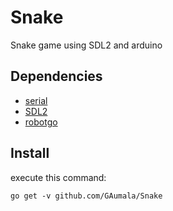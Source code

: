 # Snake
Snake game using SDL2 and arduino

## Dependencies

- [serial](https://github.com/tarm/serial)
- [SDL2](https://github.com/veandco/go-sdl2)
- [robotgo](https://github.com/go-vgo/robotgo)

## Install

execute this command:

```
go get -v github.com/GAumala/Snake
```


